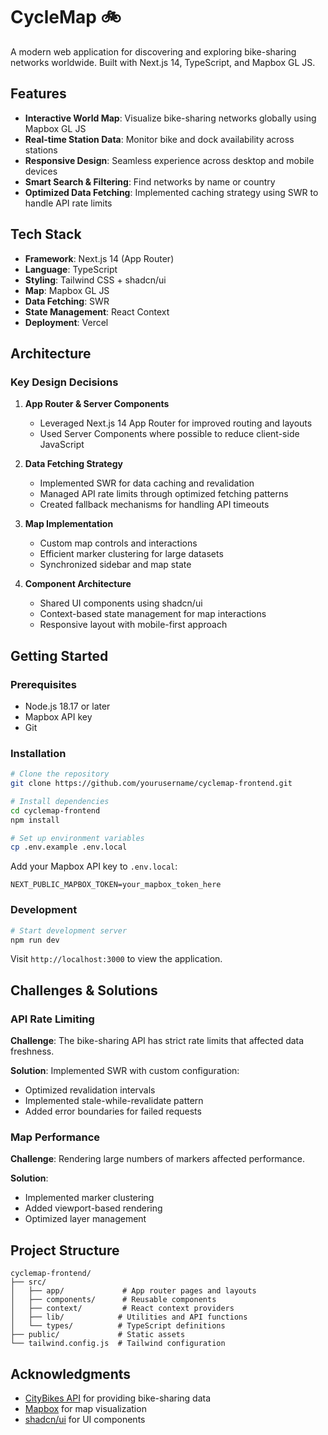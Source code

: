 # CycleMap 🚲

A modern web application for discovering and exploring bike-sharing networks worldwide. Built with Next.js 14, TypeScript, and Mapbox GL JS.

## Features

- **Interactive World Map**: Visualize bike-sharing networks globally using Mapbox GL JS
- **Real-time Station Data**: Monitor bike and dock availability across stations
- **Responsive Design**: Seamless experience across desktop and mobile devices
- **Smart Search & Filtering**: Find networks by name or country
- **Optimized Data Fetching**: Implemented caching strategy using SWR to handle API rate limits

## Tech Stack

- **Framework**: Next.js 14 (App Router)
- **Language**: TypeScript
- **Styling**: Tailwind CSS + shadcn/ui
- **Map**: Mapbox GL JS
- **Data Fetching**: SWR
- **State Management**: React Context
- **Deployment**: Vercel

## Architecture

### Key Design Decisions

1. **App Router & Server Components**
   - Leveraged Next.js 14 App Router for improved routing and layouts
   - Used Server Components where possible to reduce client-side JavaScript

2. **Data Fetching Strategy**
   - Implemented SWR for data caching and revalidation
   - Managed API rate limits through optimized fetching patterns
   - Created fallback mechanisms for handling API timeouts

3. **Map Implementation**
   - Custom map controls and interactions
   - Efficient marker clustering for large datasets
   - Synchronized sidebar and map state

4. **Component Architecture**
   - Shared UI components using shadcn/ui
   - Context-based state management for map interactions
   - Responsive layout with mobile-first approach

## Getting Started

### Prerequisites

- Node.js 18.17 or later
- Mapbox API key
- Git

### Installation

```bash
# Clone the repository
git clone https://github.com/yourusername/cyclemap-frontend.git

# Install dependencies
cd cyclemap-frontend
npm install

# Set up environment variables
cp .env.example .env.local
```

Add your Mapbox API key to `.env.local`:
```env
NEXT_PUBLIC_MAPBOX_TOKEN=your_mapbox_token_here
```

### Development

```bash
# Start development server
npm run dev
```

Visit `http://localhost:3000` to view the application.

## Challenges & Solutions

### API Rate Limiting

**Challenge**: The bike-sharing API has strict rate limits that affected data freshness.

**Solution**: Implemented SWR with custom configuration:
- Optimized revalidation intervals
- Implemented stale-while-revalidate pattern
- Added error boundaries for failed requests

### Map Performance

**Challenge**: Rendering large numbers of markers affected performance.

**Solution**: 
- Implemented marker clustering
- Added viewport-based rendering
- Optimized layer management

## Project Structure

```
cyclemap-frontend/
├── src/
│   ├── app/             # App router pages and layouts
│   ├── components/      # Reusable components
│   ├── context/         # React context providers
│   ├── lib/            # Utilities and API functions
│   └── types/          # TypeScript definitions
├── public/             # Static assets
└── tailwind.config.js  # Tailwind configuration
```


## Acknowledgments

- [CityBikes API](https://api.citybik.es/v2/) for providing bike-sharing data
- [Mapbox](https://www.mapbox.com/) for map visualization
- [shadcn/ui](https://ui.shadcn.com/) for UI components